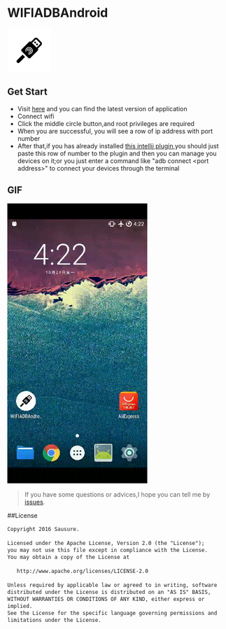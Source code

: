 # WIFIADBAndroid

<img src="./art/ic_launcher.png" width="100px" height="100px">

## Get Start
* Visit [here](https://github.com/Sausure/WIFIADB/tree/master/WIFIADBAndroid/app/out) and you can find the latest version of application
* Connect wifi
* Click the middle circle button,and root privileges are required
* When you are successful, you will see a row of ip address with port number
* After that,if you has already installed [this intellij plugin](https://github.com/Sausure/WIFIADB/tree/master/WIFIADBIntelliJPlugin),you should just paste this row of number to the plugin and then you can manage you devices on it;or you just enter a command like "adb connect \<port address\>" to connect your devices through the terminal

## GIF
![](./art/demo.gif)

>If you have some questions or advices,I hope you can tell me by [issues](https://github.com/Sausure/WIFIADB/issues).

##License

    Copyright 2016 Sausure.

    Licensed under the Apache License, Version 2.0 (the "License");
    you may not use this file except in compliance with the License.
    You may obtain a copy of the License at

       http://www.apache.org/licenses/LICENSE-2.0

    Unless required by applicable law or agreed to in writing, software
    distributed under the License is distributed on an "AS IS" BASIS,
    WITHOUT WARRANTIES OR CONDITIONS OF ANY KIND, either express or implied.
    See the License for the specific language governing permissions and
    limitations under the License.
